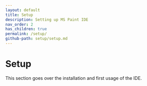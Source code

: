 ```yaml
---
layout: default
title: Setup
description: Setting up MS Paint IDE
nav_order: 2
has_children: true
permalink: /setup/
github-path: setup/setup.md
---
```


# Setup

This section goes over the installation and first usage of the IDE.


